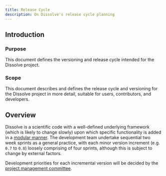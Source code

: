 ```yaml
---
title: Release Cycle
description: On Dissolve's release cycle planning
---
```


## Introduction

### Purpose
This document defines the versioning and release cycle intended for the Dissolve project.

### Scope
This document describes and defines the release cycle and versioning for the Dissolve project in more detail, suitable for users, contributors, and developers.

## Overview

Dissolve is a scientific code with a well-defined underlying framework (which is likely to change slowly) upon which specific functionality is added in a [modular manner](../overviews/modules). The development team undertake sequential two week sprints as a general practice, with each minor version increment (e.g. `0.7` to `0.8`) loosely comprising of four sprints, although this is subject to change by external factors.

Development priorities for each incremental version will be decided by the [project management committee](/docs/governance/project).
